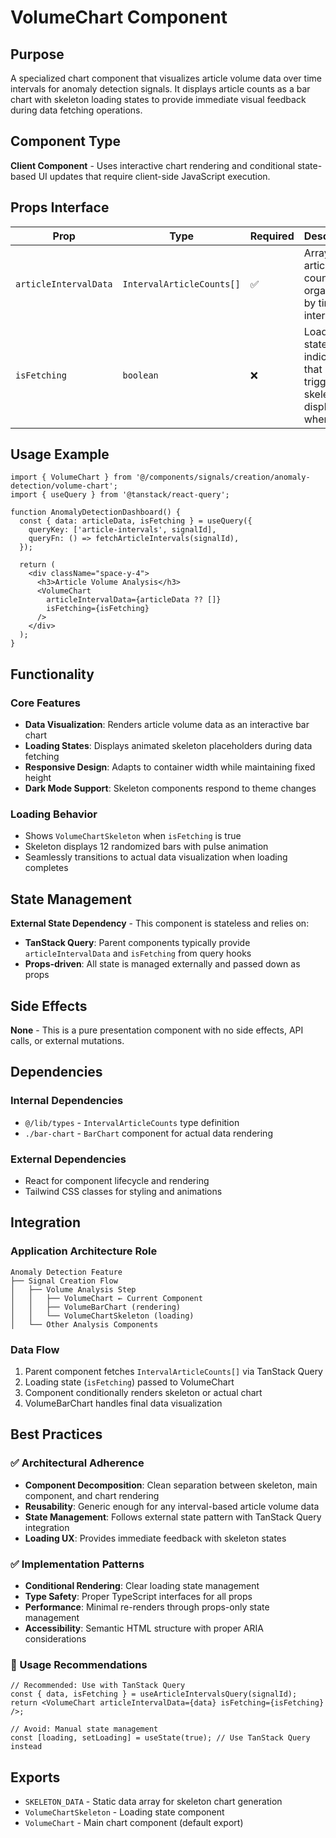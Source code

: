 # VolumeChart Component

## Purpose
A specialized chart component that visualizes article volume data over time intervals for anomaly detection signals. It displays article counts as a bar chart with skeleton loading states to provide immediate visual feedback during data fetching operations.

## Component Type
**Client Component** - Uses interactive chart rendering and conditional state-based UI updates that require client-side JavaScript execution.

## Props Interface

| Prop | Type | Required | Description |
|------|------|----------|-------------|
| `articleIntervalData` | `IntervalArticleCounts[]` | ✅ | Array of article count data organized by time intervals |
| `isFetching` | `boolean` | ❌ | Loading state indicator that triggers skeleton display when true |

## Usage Example

```tsx
import { VolumeChart } from '@/components/signals/creation/anomaly-detection/volume-chart';
import { useQuery } from '@tanstack/react-query';

function AnomalyDetectionDashboard() {
  const { data: articleData, isFetching } = useQuery({
    queryKey: ['article-intervals', signalId],
    queryFn: () => fetchArticleIntervals(signalId),
  });

  return (
    <div className="space-y-4">
      <h3>Article Volume Analysis</h3>
      <VolumeChart 
        articleIntervalData={articleData ?? []}
        isFetching={isFetching}
      />
    </div>
  );
}
```

## Functionality

### Core Features
- **Data Visualization**: Renders article volume data as an interactive bar chart
- **Loading States**: Displays animated skeleton placeholders during data fetching
- **Responsive Design**: Adapts to container width while maintaining fixed height
- **Dark Mode Support**: Skeleton components respond to theme changes

### Loading Behavior
- Shows `VolumeChartSkeleton` when `isFetching` is true
- Skeleton displays 12 randomized bars with pulse animation
- Seamlessly transitions to actual data visualization when loading completes

## State Management
**External State Dependency** - This component is stateless and relies on:
- **TanStack Query**: Parent components typically provide `articleIntervalData` and `isFetching` from query hooks
- **Props-driven**: All state is managed externally and passed down as props

## Side Effects
**None** - This is a pure presentation component with no side effects, API calls, or external mutations.

## Dependencies

### Internal Dependencies
- `@/lib/types` - `IntervalArticleCounts` type definition
- `./bar-chart` - `BarChart` component for actual data rendering

### External Dependencies
- React for component lifecycle and rendering
- Tailwind CSS classes for styling and animations

## Integration

### Application Architecture Role
```
Anomaly Detection Feature
├── Signal Creation Flow
│   ├── Volume Analysis Step
│   │   ├── VolumeChart ← Current Component
│   │   ├── VolumeBarChart (rendering)
│   │   └── VolumeChartSkeleton (loading)
│   └── Other Analysis Components
```

### Data Flow
1. Parent component fetches `IntervalArticleCounts[]` via TanStack Query
2. Loading state (`isFetching`) passed to VolumeChart
3. Component conditionally renders skeleton or actual chart
4. VolumeBarChart handles final data visualization

## Best Practices

### ✅ Architectural Adherence
- **Component Decomposition**: Clean separation between skeleton, main component, and chart rendering
- **Reusability**: Generic enough for any interval-based article volume data
- **State Management**: Follows external state pattern with TanStack Query integration
- **Loading UX**: Provides immediate feedback with skeleton states

### ✅ Implementation Patterns
- **Conditional Rendering**: Clear loading state management
- **Type Safety**: Proper TypeScript interfaces for all props
- **Performance**: Minimal re-renders through props-only state management
- **Accessibility**: Semantic HTML structure with proper ARIA considerations

### 🎯 Usage Recommendations
```tsx
// Recommended: Use with TanStack Query
const { data, isFetching } = useArticleIntervalsQuery(signalId);
return <VolumeChart articleIntervalData={data} isFetching={isFetching} />;

// Avoid: Manual state management
const [loading, setLoading] = useState(true); // Use TanStack Query instead
```

## Exports
- `SKELETON_DATA` - Static data array for skeleton chart generation
- `VolumeChartSkeleton` - Loading state component
- `VolumeChart` - Main chart component (default export)